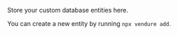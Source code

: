 Store your custom database entities here.

You can create a new entity by running `npx vendure add`.